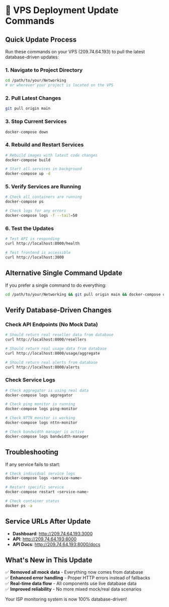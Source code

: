 # 🚀 VPS Deployment Update Commands

## Quick Update Process

Run these commands on your VPS (209.74.64.193) to pull the latest database-driven updates:

### 1. Navigate to Project Directory
```bash
cd /path/to/your/Networking
# or wherever your project is located on the VPS
```

### 2. Pull Latest Changes
```bash
git pull origin main
```

### 3. Stop Current Services
```bash
docker-compose down
```

### 4. Rebuild and Restart Services
```bash
# Rebuild images with latest code changes
docker-compose build

# Start all services in background
docker-compose up -d
```

### 5. Verify Services are Running
```bash
# Check all containers are running
docker-compose ps

# Check logs for any errors
docker-compose logs -f --tail=50
```

### 6. Test the Updates
```bash
# Test API is responding
curl http://localhost:8000/health

# Test frontend is accessible
curl http://localhost:3000
```

## Alternative Single Command Update
If you prefer a single command to do everything:

```bash
cd /path/to/your/Networking && git pull origin main && docker-compose down && docker-compose build && docker-compose up -d && docker-compose ps
```

## Verify Database-Driven Changes

### Check API Endpoints (No Mock Data)
```bash
# Should return real reseller data from database
curl http://localhost:8000/resellers

# Should return real usage data from database
curl http://localhost:8000/usage/aggregate

# Should return real alerts from database
curl http://localhost:8000/alerts
```

### Check Service Logs
```bash
# Check aggregator is using real data
docker-compose logs aggregator

# Check ping monitor is running
docker-compose logs ping-monitor

# Check NTTN monitor is working
docker-compose logs nttn-monitor

# Check bandwidth manager is active
docker-compose logs bandwidth-manager
```

## Troubleshooting

If any service fails to start:

```bash
# Check individual service logs
docker-compose logs <service-name>

# Restart specific service
docker-compose restart <service-name>

# Check container status
docker ps -a
```

## Service URLs After Update
- **Dashboard**: http://209.74.64.193:3000
- **API**: http://209.74.64.193:8000
- **API Docs**: http://209.74.64.193:8000/docs

## What's New in This Update
✅ **Removed all mock data** - Everything now comes from database  
✅ **Enhanced error handling** - Proper HTTP errors instead of fallbacks  
✅ **Real-time data flow** - All components use live database data  
✅ **Improved reliability** - No more mixed mock/real data scenarios  

Your ISP monitoring system is now 100% database-driven! 